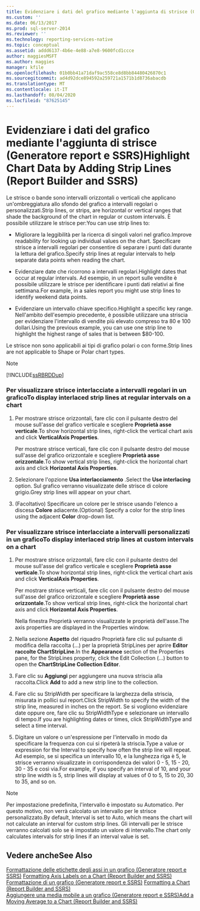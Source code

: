 ```yaml
---
title: Evidenziare i dati del grafico mediante l'aggiunta di strisce (Generatore report e SSRS) | Microsoft Docs
ms.custom: ''
ms.date: 06/13/2017
ms.prod: sql-server-2014
ms.reviewer: ''
ms.technology: reporting-services-native
ms.topic: conceptual
ms.assetid: addd6137-4b6e-4e88-a7e8-9600fcd1ccce
author: maggiesMSFT
ms.author: maggies
manager: kfile
ms.openlocfilehash: 01b0bb41a71daf9ac558ce8d8bb84480426870c1
ms.sourcegitcommit: ad4d92dce894592a259721a1571b1d8736abacdb
ms.translationtype: MT
ms.contentlocale: it-IT
ms.lasthandoff: 08/04/2020
ms.locfileid: "87625145"
---
```

# <a name="highlight-chart-data-by-adding-strip-lines-report-builder-and-ssrs"></a><span data-ttu-id="288a2-102">Evidenziare i dati del grafico mediante l'aggiunta di strisce (Generatore report e SSRS)</span><span class="sxs-lookup"><span data-stu-id="288a2-102">Highlight Chart Data by Adding Strip Lines (Report Builder and SSRS)</span></span>
  <span data-ttu-id="288a2-103">Le strisce o bande sono intervalli orizzontali o verticali che applicano un'ombreggiatura allo sfondo del grafico a intervalli regolari o personalizzati.</span><span class="sxs-lookup"><span data-stu-id="288a2-103">Strip lines, or strips, are horizontal or vertical ranges that shade the background of the chart in regular or custom intervals.</span></span> <span data-ttu-id="288a2-104">È possibile utilizzare le strisce per:</span><span class="sxs-lookup"><span data-stu-id="288a2-104">You can use strip lines to:</span></span>  
  
-   <span data-ttu-id="288a2-105">Migliorare la leggibilità per la ricerca di singoli valori nel grafico.</span><span class="sxs-lookup"><span data-stu-id="288a2-105">Improve readability for looking up individual values on the chart.</span></span> <span data-ttu-id="288a2-106">Specificare strisce a intervalli regolari per consentire di separare i punti dati durante la lettura del grafico.</span><span class="sxs-lookup"><span data-stu-id="288a2-106">Specify strip lines at regular intervals to help separate data points when reading the chart.</span></span>  
  
-   <span data-ttu-id="288a2-107">Evidenziare date che ricorrono a intervalli regolari.</span><span class="sxs-lookup"><span data-stu-id="288a2-107">Highlight dates that occur at regular intervals.</span></span> <span data-ttu-id="288a2-108">Ad esempio, in un report sulle vendite è possibile utilizzare le strisce per identificare i punti dati relativi ai fine settimana.</span><span class="sxs-lookup"><span data-stu-id="288a2-108">For example, in a sales report you might use strip lines to identify weekend data points.</span></span>  
  
-   <span data-ttu-id="288a2-109">Evidenziare un intervallo chiave specifico.</span><span class="sxs-lookup"><span data-stu-id="288a2-109">Highlight a specific key range.</span></span> <span data-ttu-id="288a2-110">Nell'ambito dell'esempio precedente, è possibile utilizzare una striscia per evidenziare l'intervallo di vendite più elevato compreso tra 80 e 100 dollari.</span><span class="sxs-lookup"><span data-stu-id="288a2-110">Using the previous example, you can use one strip line to highlight the highest range of sales that is between $80-100.</span></span>  
  
 <span data-ttu-id="288a2-111">Le strisce non sono applicabili ai tipi di grafico polari o con forme.</span><span class="sxs-lookup"><span data-stu-id="288a2-111">Strip lines are not applicable to Shape or Polar chart types.</span></span>  
  
> [!NOTE]  
>  [!INCLUDE[ssRBRDDup](../../includes/ssrbrddup-md.md)]  
  
### <a name="to-display-interlaced-strip-lines-at-regular-intervals-on-a-chart"></a><span data-ttu-id="288a2-112">Per visualizzare strisce interlacciate a intervalli regolari in un grafico</span><span class="sxs-lookup"><span data-stu-id="288a2-112">To display interlaced strip lines at regular intervals on a chart</span></span>  
  
1.  <span data-ttu-id="288a2-113">Per mostrare strisce orizzontali, fare clic con il pulsante destro del mouse sull'asse del grafico verticale e scegliere **Proprietà asse verticale**.</span><span class="sxs-lookup"><span data-stu-id="288a2-113">To show horizontal strip lines, right-click the vertical chart axis and click **VerticalAxis Properties**.</span></span>  
  
     <span data-ttu-id="288a2-114">Per mostrare strisce verticali, fare clic con il pulsante destro del mouse sull'asse del grafico orizzontale e scegliere **Proprietà asse orizzontale**.</span><span class="sxs-lookup"><span data-stu-id="288a2-114">To show vertical strip lines, right-click the horizontal chart axis and click **Horizontal Axis Properties**.</span></span>  
  
2.  <span data-ttu-id="288a2-115">Selezionare l'opzione **Usa interlacciamento** .</span><span class="sxs-lookup"><span data-stu-id="288a2-115">Select the **Use interlacing** option.</span></span> <span data-ttu-id="288a2-116">Sul grafico verranno visualizzate delle strisce di colore grigio.</span><span class="sxs-lookup"><span data-stu-id="288a2-116">Grey strip lines will appear on your chart.</span></span>  
  
3.  <span data-ttu-id="288a2-117">(Facoltativo) Specificare un colore per le strisce usando l'elenco a discesa **Colore** adiacente.</span><span class="sxs-lookup"><span data-stu-id="288a2-117">(Optional) Specify a color for the strip lines using the adjacent **Color** drop-down list.</span></span>  
  
### <a name="to-display-interlaced-strip-lines-at-custom-intervals-on-a-chart"></a><span data-ttu-id="288a2-118">Per visualizzare strisce interlacciate a intervalli personalizzati in un grafico</span><span class="sxs-lookup"><span data-stu-id="288a2-118">To display interlaced strip lines at custom intervals on a chart</span></span>  
  
1.  <span data-ttu-id="288a2-119">Per mostrare strisce orizzontali, fare clic con il pulsante destro del mouse sull'asse del grafico verticale e scegliere **Proprietà asse verticale**.</span><span class="sxs-lookup"><span data-stu-id="288a2-119">To show horizontal strip lines, right-click the vertical chart axis and click **VerticalAxis Properties**.</span></span>  
  
     <span data-ttu-id="288a2-120">Per mostrare strisce verticali, fare clic con il pulsante destro del mouse sull'asse del grafico orizzontale e scegliere **Proprietà asse orizzontale**.</span><span class="sxs-lookup"><span data-stu-id="288a2-120">To show vertical strip lines, right-click the horizontal chart axis and click **Horizontal Axis Properties**.</span></span>  
  
     <span data-ttu-id="288a2-121">Nella finestra Proprietà verranno visualizzate le proprietà dell'asse.</span><span class="sxs-lookup"><span data-stu-id="288a2-121">The axis properties are displayed in the Properties window.</span></span>  
  
2.  <span data-ttu-id="288a2-122">Nella sezione **Aspetto** del riquadro Proprietà fare clic sul pulsante di modifica della raccolta (...) per la proprietà StripLines per aprire **Editor raccolte ChartStripLine**.</span><span class="sxs-lookup"><span data-stu-id="288a2-122">In the **Appearance** section of the Properties pane, for the StripLines property, click the Edit Collection (...) button to open the **ChartStripLine Collection Editor**.</span></span>  
  
3.  <span data-ttu-id="288a2-123">Fare clic su **Aggiungi** per aggiungere una nuova striscia alla raccolta.</span><span class="sxs-lookup"><span data-stu-id="288a2-123">Click **Add** to add a new strip line to the collection.</span></span>  
  
4.  <span data-ttu-id="288a2-124">Fare clic su StripWidth per specificare la larghezza della striscia, misurata in pollici sul report.</span><span class="sxs-lookup"><span data-stu-id="288a2-124">Click StripWidth to specify the width of the strip line, measured in inches on the report.</span></span> <span data-ttu-id="288a2-125">Se si vogliono evidenziare date oppure ore, fare clic su StripWidthType e selezionare un intervallo di tempo.</span><span class="sxs-lookup"><span data-stu-id="288a2-125">If you are highlighting dates or times, click StripWidthType and select a time interval.</span></span>  
  
5.  <span data-ttu-id="288a2-126">Digitare un valore o un'espressione per l'intervallo in modo da specificare la frequenza con cui si ripeterà la striscia.</span><span class="sxs-lookup"><span data-stu-id="288a2-126">Type a value or expression for the Interval to specify how often the strip line will repeat.</span></span>  <span data-ttu-id="288a2-127">Ad esempio, se si specifica un intervallo 10, e la lunghezza riga è 5, le strisce verranno visualizzate in corrispondenza dei valori 0 - 5, 15 - 20, 30 - 35 e così via.</span><span class="sxs-lookup"><span data-stu-id="288a2-127">For example, if you specify an interval of 10, and your strip line width is 5, strip lines will display at values of 0 to 5, 15 to 20, 30 to 35, and so on.</span></span>  
  
> [!NOTE]  
>  <span data-ttu-id="288a2-128">Per impostazione predefinita, l'intervallo è impostato su Automatico. Per questo motivo, non verrà calcolato un intervallo per le strisce personalizzato.</span><span class="sxs-lookup"><span data-stu-id="288a2-128">By default, Interval is set to Auto, which means the chart will not calculate an interval for custom strip lines.</span></span> <span data-ttu-id="288a2-129">Gli intervalli per le strisce verranno calcolati solo se è impostato un valore di intervallo.</span><span class="sxs-lookup"><span data-stu-id="288a2-129">The chart only calculates intervals for strip lines if an interval value is set.</span></span>  
  
## <a name="see-also"></a><span data-ttu-id="288a2-130">Vedere anche</span><span class="sxs-lookup"><span data-stu-id="288a2-130">See Also</span></span>  
 <span data-ttu-id="288a2-131">[Formattazione delle etichette degli assi in un grafico &#40;Generatore report e SSRS&#41;](formatting-axis-labels-on-a-chart-report-builder-and-ssrs.md) </span><span class="sxs-lookup"><span data-stu-id="288a2-131">[Formatting Axis Labels on a Chart &#40;Report Builder and SSRS&#41;](formatting-axis-labels-on-a-chart-report-builder-and-ssrs.md) </span></span>  
 <span data-ttu-id="288a2-132">[Formattazione di un grafico &#40;Generatore report e SSRS&#41;](formatting-a-chart-report-builder-and-ssrs.md) </span><span class="sxs-lookup"><span data-stu-id="288a2-132">[Formatting a Chart &#40;Report Builder and SSRS&#41;](formatting-a-chart-report-builder-and-ssrs.md) </span></span>  
 [<span data-ttu-id="288a2-133">Aggiungere una media mobile a un grafico &#40;Generatore report e SSRS&#41;</span><span class="sxs-lookup"><span data-stu-id="288a2-133">Add a Moving Average to a Chart &#40;Report Builder and SSRS&#41;</span></span>](add-a-moving-average-to-a-chart-report-builder-and-ssrs.md)  
  
  
